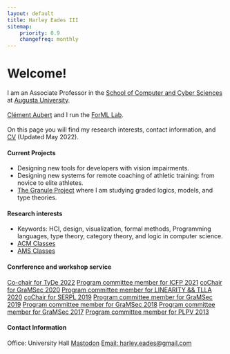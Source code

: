 ```yaml
---
layout: default
title: Harley Eades III
sitemap:
    priority: 0.9
    changefreq: monthly
---
```


Welcome!
===

I am an Associate Professor in the <a href="https://www.augusta.edu/ccs/">School of Computer and Cyber
Sciences</a> at <a href="http://www.augusta.edu" target="_blank">Augusta
  University</a>.
<br><br>
<a href="http://spots.augusta.edu/caubert/">Clément Aubert</a> and I run the <a href="https://the-au-forml-lab.github.io/">ForML Lab</a>.
<br><br>
On this page you will find my research interests, contact
information, and <a href="includes/cv.pdf">CV</a> (Updated
May 2022).

#### Current Projects

- Designing new tools for developers with vision impairments.
- Designing new systems for remote coaching of athletic training: from
  novice to elite athletes.
- <a href="https://granule-project.github.io/">The Granule Project</a>
  where I am studying graded logics, models, and type theories.

#### Research interests

- Keywords: HCI, design, visualization, formal methods, Programming
  languages, type theory, category theory, and logic in computer
  science.
- [ACM Classes](/ACM-classes.html)
- [AMS Classes](/AMS-classes.html)

#### Conrference and workshop service

<div class="list-group">
  <a href="https://icfp22.sigplan.org/home/tyde-2022" class="list-group-item">Co-chair for TyDe 2022</a>
  <a href="https://icfp19.sigplan.org/series/icfp" class="list-group-item">Program committee member for ICFP 2021</a>
  <a href="http://gramsec.uni.lu/" class="list-group-item">coChair for GraMSec 2020</a>
  <a href="https://lipn.univ-paris13.fr/LinearityTLLA2020/" class="list-group-item">Program committee member for LINEARITY && TLLA 2020</a>
  <a href="https://the-au-forml-lab.github.io/SERPL2019" class="list-group-item">coChair for SERPL 2019</a>
  <a href="http://gramsec.uni.lu/https://gramsec.uni.lu/2019/organization.php" class="list-group-item">Program committee member for GraMSec 2019</a>
  <a href="http://gramsec.uni.lu/https://gramsec.uni.lu/2018/organization.php" class="list-group-item">Program committee member for GraMSec 2018</a>
  <a href="http://gramsec.uni.lu/2017/organization.php" class="list-group-item">Program committee member for GraMSec 2017</a>
  <a href="http://plpv.tcs.ifi.lmu.de" class="list-group-item">Program committee member for PLPV 2013</a>
</div>

<h4>Contact Information</h4>

<div class="list-group">
  <a class="list-group-item">Office: University Hall</a>
  <a rel="me" href="https://hci.social/@heades">Mastodon</a>
  <a href="mailto:harley.eades@gmail.com" class="list-group-item">Email: harley.eades@gmail.com</a>
</div>  


